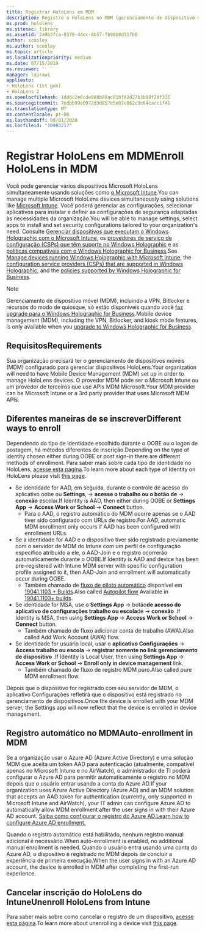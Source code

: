 ```yaml
---
title: Registrar HoloLens em MDM
description: Registre o HoloLens no MDM (gerenciamento de dispositivo móvel) para facilitar o gerenciamento de vários dispositivos.
ms.prod: hololens
ms.sitesec: library
ms.assetid: 2a9b3fca-8370-44ec-8b57-fb98b8d317b0
author: scooley
ms.author: scooley
ms.topic: article
ms.localizationpriority: medium
ms.date: 07/15/2019
ms.reviewer: ''
manager: laurawi
appliesto:
- HoloLens (1st gen)
- HoloLens 2
ms.openlocfilehash: 1dd6c2e6cde980b86ac810f82d27b3b88f20f336
ms.sourcegitcommit: 7edbb99e0972d3d857e5e87c062c3c64cacc1f41
ms.translationtype: MT
ms.contentlocale: pt-BR
ms.lasthandoff: 08/01/2020
ms.locfileid: "10903217"
---
```

# <span data-ttu-id="50658-103">Registrar HoloLens em MDM</span><span class="sxs-lookup"><span data-stu-id="50658-103">Enroll HoloLens in MDM</span></span>

<span data-ttu-id="50658-104">Você pode gerenciar vários dispositivos Microsoft HoloLens simultaneamente usando soluções como [o Microsoft Intune](https://docs.microsoft.com/intune/windows-holographic-for-business).</span><span class="sxs-lookup"><span data-stu-id="50658-104">You can manage multiple Microsoft HoloLens devices simultaneously using solutions like [Microsoft Intune](https://docs.microsoft.com/intune/windows-holographic-for-business).</span></span> <span data-ttu-id="50658-105">Você poderá gerenciar as configurações, selecionar aplicativos para instalar e definir as configurações de segurança adaptadas às necessidades da organização.</span><span class="sxs-lookup"><span data-stu-id="50658-105">You will be able to manage settings, select apps to install and set security configurations tailored to your organization's need.</span></span> <span data-ttu-id="50658-106">Consulte [Gerenciar dispositivos que executam o Windows Holographic com o Microsoft Intune](https://docs.microsoft.com/intune/windows-holographic-for-business), os [provedores de serviço de configuração (CSPs) que têm suporte no Windows Holographic](https://msdn.microsoft.com/windows/hardware/commercialize/customize/mdm/configuration-service-provider-reference#hololens) e as [políticas compatíveis com o Windows Holographic for Business](https://msdn.microsoft.com/windows/hardware/commercialize/customize/mdm/policy-configuration-service-provider#hololenspolicies).</span><span class="sxs-lookup"><span data-stu-id="50658-106">See [Manage devices running Windows Holographic with Microsoft Intune](https://docs.microsoft.com/intune/windows-holographic-for-business), the [configuration service providers (CSPs) that are supported in Windows Holographic](https://msdn.microsoft.com/windows/hardware/commercialize/customize/mdm/configuration-service-provider-reference#hololens), and the [policies supported by Windows Holographic for Business](https://msdn.microsoft.com/windows/hardware/commercialize/customize/mdm/policy-configuration-service-provider#hololenspolicies).</span></span>

> [!NOTE]
> <span data-ttu-id="50658-107">Gerenciamento de dispositivo móvel (MDM), incluindo a VPN, Bitlocker e recursos do modo de quiosque, só estão disponíveis quando você [faz upgrade para o Windows Holographic for Business](hololens1-upgrade-enterprise.md).</span><span class="sxs-lookup"><span data-stu-id="50658-107">Mobile device management (MDM), including the VPN, Bitlocker, and kiosk mode features, is only available when you [upgrade to Windows Holographic for Business](hololens1-upgrade-enterprise.md).</span></span>

## <span data-ttu-id="50658-108">Requisitos</span><span class="sxs-lookup"><span data-stu-id="50658-108">Requirements</span></span>

 <span data-ttu-id="50658-109">Sua organização precisará ter o gerenciamento de dispositivos móveis (MDM) configurado para gerenciar dispositivos HoloLens.</span><span class="sxs-lookup"><span data-stu-id="50658-109">Your organization will need to have Mobile Device Management (MDM) set up in order to manage HoloLens devices.</span></span> <span data-ttu-id="50658-110">O provedor MDM pode ser o Microsoft Intune ou um provedor de terceiros que use APIs MDM Microsoft.</span><span class="sxs-lookup"><span data-stu-id="50658-110">Your MDM provider can be Microsoft Intune or a 3rd party provider that uses Microsoft MDM APIs.</span></span>
 
## <span data-ttu-id="50658-111">Diferentes maneiras de se inscrever</span><span class="sxs-lookup"><span data-stu-id="50658-111">Different ways to enroll</span></span>

<span data-ttu-id="50658-112">Dependendo do tipo de identidade escolhido durante o OOBE ou o logon de postagem, há métodos diferentes de inscrição.</span><span class="sxs-lookup"><span data-stu-id="50658-112">Depending on the type of identity chosen either during OOBE or post sign-in there are different methods of enrollment.</span></span> <span data-ttu-id="50658-113">Para saber mais sobre cada tipo de identidade no HoloLens, [acesse esta página](hololens-identity.md).</span><span class="sxs-lookup"><span data-stu-id="50658-113">To learn more about each type of Identity on HoloLens please visit [this page](hololens-identity.md).</span></span>

- <span data-ttu-id="50658-114">Se identidade for AAD, em seguida, durante o controle de acesso do aplicativo oobe ou **Settings**,  ->  **acesse o trabalho ou o botão de**  ->  **conexão** escolar.</span><span class="sxs-lookup"><span data-stu-id="50658-114">If Identity is AAD, then either during OOBE or **Settings App** -> **Access Work or School** -> **Connect** button.</span></span>
    - <span data-ttu-id="50658-115">Para o AAD, o registro automático do MDM ocorre apenas se o AAD tiver sido configurado com URLs de registro.</span><span class="sxs-lookup"><span data-stu-id="50658-115">For AAD, automatic MDM enrollment only occurs if AAD has been configured with enrollment URLs.</span></span>
- <span data-ttu-id="50658-116">Se a identidade for AAD e o dispositivo tiver sido registrado previamente com o servidor de MDM do Intune com um perfil de configuração específico atribuído a ele, o AAD-Join e o registro ocorrerão automaticamente durante o OOBE.</span><span class="sxs-lookup"><span data-stu-id="50658-116">If Identity is AAD and device has been pre-registered with Intune MDM server with specific configuration profile assigned to it, then AAD-Join and enrollment will automatically occur during OOBE.</span></span>
    - <span data-ttu-id="50658-117">Também chamado de [fluxo de piloto automático](hololens2-autopilot.md) disponível em [19041.1103 + Builds](hololens-release-notes.md#windows-holographic-version-2004).</span><span class="sxs-lookup"><span data-stu-id="50658-117">Also called [Autopilot flow](hololens2-autopilot.md) Available in [19041.1103+ builds](hololens-release-notes.md#windows-holographic-version-2004).</span></span>
- <span data-ttu-id="50658-118">Se identidade for MSA, use o **Settings App**  ->  botão**de acesso do aplicativo de configurações trabalho ou escola**de  ->  **conexão** .</span><span class="sxs-lookup"><span data-stu-id="50658-118">If Identity is MSA, then using **Settings App** -> **Access Work or School** -> **Connect** button.</span></span>
    - <span data-ttu-id="50658-119">Também chamado de fluxo adicionar conta de trabalho (AWA).</span><span class="sxs-lookup"><span data-stu-id="50658-119">Also called Add Work Account (AWA) flow.</span></span>
- <span data-ttu-id="50658-120">Se identidade for usuário local, usar o **aplicativo Configurações**  ->  **Access trabalho ou escola**  ->  **registrar somente no link gerenciamento de dispositivo** .</span><span class="sxs-lookup"><span data-stu-id="50658-120">If Identity is Local User, then using **Settings App** -> **Access Work or School** -> **Enroll only in device management** link.</span></span>
    - <span data-ttu-id="50658-121">Também chamado de fluxo de registro MDM puro.</span><span class="sxs-lookup"><span data-stu-id="50658-121">Also called pure MDM enrollment flow.</span></span>

<span data-ttu-id="50658-122">Depois que o dispositivo for registrado com seu servidor de MDM, o aplicativo Configurações refletirá que o dispositivo está registrado no gerenciamento de dispositivos.</span><span class="sxs-lookup"><span data-stu-id="50658-122">Once the device is enrolled with your MDM server, the Settings app will now reflect that the device is enrolled in device management.</span></span>

## <span data-ttu-id="50658-123">Registro automático no MDM</span><span class="sxs-lookup"><span data-stu-id="50658-123">Auto-enrollment in MDM</span></span>

<span data-ttu-id="50658-124">Se a organização usar o Azure AD (Azure Active Directory) e uma solução MDM que aceita um token AAD para autenticação (atualmente, compatível apenas no Microsoft Intune e no AirWatch), o administrador de TI poderá configurar o Azure AD para permitir automaticamente o registro no MDM depois que o usuário entrar usando a conta do Azure AD.</span><span class="sxs-lookup"><span data-stu-id="50658-124">If your organization uses Azure Active Directory (Azure AD) and an MDM solution that accepts an AAD token for authentication (currently, only supported in Microsoft Intune and AirWatch), your IT admin can configure Azure AD to automatically allow MDM enrollment after the user signs in with their Azure AD account.</span></span> [<span data-ttu-id="50658-125">Saiba como configurar o registro do Azure AD.</span><span class="sxs-lookup"><span data-stu-id="50658-125">Learn how to configure Azure AD enrollment.</span></span>](https://docs.microsoft.com/mem/intune/enrollment/windows-enroll#enable-windows-10-automatic-enrollment)

<span data-ttu-id="50658-126">Quando o registro automático está habilitado, nenhum registro manual adicional é necessário.</span><span class="sxs-lookup"><span data-stu-id="50658-126">When auto-enrollment is enabled, no additional manual enrollment is needed.</span></span> <span data-ttu-id="50658-127">Quando o usuário entra usando uma conta do Azure AD, o dispositivo é registrado no MDM depois de concluir a experiência de primeira execução.</span><span class="sxs-lookup"><span data-stu-id="50658-127">When the user signs in with an Azure AD account, the device is enrolled in MDM after completing the first-run experience.</span></span>

## <span data-ttu-id="50658-128">Cancelar inscrição do HoloLens do Intune</span><span class="sxs-lookup"><span data-stu-id="50658-128">Unenroll HoloLens from Intune</span></span>

<span data-ttu-id="50658-129">Para saber mais sobre como cancelar o registro de um dispositivo, [acesse esta página](https://docs.microsoft.com/windows/client-management/mdm/disconnecting-from-mdm-unenrollment).</span><span class="sxs-lookup"><span data-stu-id="50658-129">To learn more about unenrolling a device visit [this page](https://docs.microsoft.com/windows/client-management/mdm/disconnecting-from-mdm-unenrollment).</span></span> 
